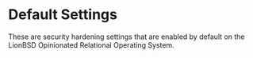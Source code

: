 # Default Settings

These are security hardening settings that are enabled by default on the LionBSD Opinionated Relational Operating System.
